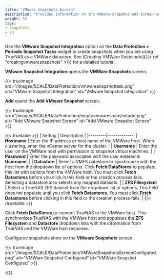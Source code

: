 ```yaml
---
title: "VMWare Snapshots Screen"
description: "Provides information on the VMWare-Snapshot Add screen settings and functions."
weight: 55
tags:
- snapshots
- vm
---
```


Use the **VMware Snapshot Integration** option on the **Data Protection > Periodic Snapshot Tasks** widget to create snapshots when you are using TrueNAS as a VMWare datastore.
See [Creating VMWare Snapshots]({{< ref "creatingvmwaresnapshots" >}}) for a detailed tutorial.

**VMware Snapshot Integration**  opens the **VMWare Snapshots** screen.  

{{< trueimage src="/images/SCALE/DataProtection/vmwaresnapshottask.png" alt="VMware Snapshot Integration" id="VMware Snapshot Integration" >}}  

**Add** opens the **Add VMware Snapshot** screen.

{{< trueimage src="/images/SCALE/DataProtection/emptyvmwaresnapshotadd.png" alt="Add VMware Snapshot Screen" id="Add VMware Snapshot Screen" >}}

{{< truetable >}}
| Setting | Description |
|---------|-------------|
| **Hostname** | Enter the IP address or host name of the VMWare host. When clustering, enter the vCenter server for the cluster. |
| **Username** | Enter the user on the VMWare host with permission to snapshot virtual machines. |
| **Password** | Enter the password associated with the user entered in **Username**. |
| **Datastore** | Select a VMFS datastore to synchronize with the host from the dropdown list of options. Click **Fetch DataStores** to populate this list with options from the VMWare host. You must click **Fetch Datastores** before you click in this field or the creation process fails. Selecting a datastore also selects any mapped datasets. |
| **ZFS Filesystem** | Select a TrueNAS ZFS dataset from the dropdown list of options. This field does not populate until you click **Fetch Datastores**. You must click **Fetch Datastores** before clicking in this field or the creation process fails. |
{{< /truetable >}}

Click **Fetch DataStores** to connect TrueNAS to the VMWare host.
This synchronizes TrueNAS with the VMWare host and populates the **ZFS Filesystem** and **Datastore** dropdown lists with the information from TrueNAS and the VMWare host response.

Configured snapshots show on the **VMware Snapshots** screen.

{{< trueimage src="/images/SCALE/DataProtection/VMWareSnapshotsScreenConfigured.png" alt="VMWare Snapshot Configured" id="VMWare Snapshot Configured" >}}

{{<include file="/static/includes/addcolumnorganizer.md">}}
